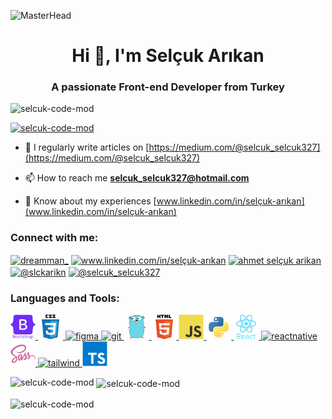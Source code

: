 ![MasterHead](https://camo.githubusercontent.com/b4c26b455158d87f12a57a68ac04e225b596c643cf732feca625041b263e7356/68747470733a2f2f69302e77702e636f6d2f706c6f70646f2e636f6d2f77702d636f6e74656e742f75706c6f6164732f323032312f31302f5765622d446576656c6f706d656e742d53616e2d4672616e636973636f2d312e6a7065673f773d313134302673736c3d31)

<h1 align="center">Hi 👋, I'm Selçuk Arıkan</h1>
<h3 align="center">A passionate Front-end Developer from Turkey</h3>

<p align="left"> <img src="https://komarev.com/ghpvc/?username=selcuk-code-mod&label=Profile%20views&color=0e75b6&style=flat" alt="selcuk-code-mod" /> </p>

<p align="left"> <a href="https://github.com/ryo-ma/github-profile-trophy"><img src="https://github-profile-trophy.vercel.app/?username=selcuk-code-mod" alt="selcuk-code-mod" /></a> </p>

- 📝 I regularly write articles on [https://medium.com/@selcuk_selcuk327](https://medium.com/@selcuk_selcuk327)

- 📫 How to reach me **selcuk_selcuk327@hotmail.com**

- 📄 Know about my experiences [www.linkedin.com/in/selçuk-arıkan](www.linkedin.com/in/selçuk-arıkan)

<h3 align="left">Connect with me:</h3>
<p align="left">
<a href="https://twitter.com/dreamman_" target="blank"><img align="center" src="https://raw.githubusercontent.com/rahuldkjain/github-profile-readme-generator/master/src/images/icons/Social/twitter.svg" alt="dreamman_" height="30" width="40" /></a>
<a href="https://linkedin.com/in/www.linkedin.com/in/selçuk-arıkan" target="blank"><img align="center" src="https://raw.githubusercontent.com/rahuldkjain/github-profile-readme-generator/master/src/images/icons/Social/linked-in-alt.svg" alt="www.linkedin.com/in/selçuk-arıkan" height="30" width="40" /></a>
<a href="https://fb.com/ahmet selçuk arikan" target="blank"><img align="center" src="https://raw.githubusercontent.com/rahuldkjain/github-profile-readme-generator/master/src/images/icons/Social/facebook.svg" alt="ahmet selçuk arikan" height="30" width="40" /></a>
<a href="https://instagram.com/@slckarikn" target="blank"><img align="center" src="https://raw.githubusercontent.com/rahuldkjain/github-profile-readme-generator/master/src/images/icons/Social/instagram.svg" alt="@slckarikn" height="30" width="40" /></a>
<a href="https://medium.com/@selcuk_selcuk327" target="blank"><img align="center" src="https://raw.githubusercontent.com/rahuldkjain/github-profile-readme-generator/master/src/images/icons/Social/medium.svg" alt="@selcuk_selcuk327" height="30" width="40" /></a>
</p>

<h3 align="left">Languages and Tools:</h3>
<p align="left"> <a href="https://getbootstrap.com" target="_blank" rel="noreferrer"> <img src="https://raw.githubusercontent.com/devicons/devicon/master/icons/bootstrap/bootstrap-plain-wordmark.svg" alt="bootstrap" width="40" height="40"/> </a> <a href="https://www.w3schools.com/css/" target="_blank" rel="noreferrer"> <img src="https://raw.githubusercontent.com/devicons/devicon/master/icons/css3/css3-original-wordmark.svg" alt="css3" width="40" height="40"/> </a> <a href="https://www.figma.com/" target="_blank" rel="noreferrer"> <img src="https://www.vectorlogo.zone/logos/figma/figma-icon.svg" alt="figma" width="40" height="40"/> </a> <a href="https://git-scm.com/" target="_blank" rel="noreferrer"> <img src="https://www.vectorlogo.zone/logos/git-scm/git-scm-icon.svg" alt="git" width="40" height="40"/> </a> <a href="https://golang.org" target="_blank" rel="noreferrer"> <img src="https://raw.githubusercontent.com/devicons/devicon/master/icons/go/go-original.svg" alt="go" width="40" height="40"/> </a> <a href="https://www.w3.org/html/" target="_blank" rel="noreferrer"> <img src="https://raw.githubusercontent.com/devicons/devicon/master/icons/html5/html5-original-wordmark.svg" alt="html5" width="40" height="40"/> </a> <a href="https://developer.mozilla.org/en-US/docs/Web/JavaScript" target="_blank" rel="noreferrer"> <img src="https://raw.githubusercontent.com/devicons/devicon/master/icons/javascript/javascript-original.svg" alt="javascript" width="40" height="40"/> </a> <a href="https://www.python.org" target="_blank" rel="noreferrer"> <img src="https://raw.githubusercontent.com/devicons/devicon/master/icons/python/python-original.svg" alt="python" width="40" height="40"/> </a> <a href="https://reactjs.org/" target="_blank" rel="noreferrer"> <img src="https://raw.githubusercontent.com/devicons/devicon/master/icons/react/react-original-wordmark.svg" alt="react" width="40" height="40"/> </a> <a href="https://reactnative.dev/" target="_blank" rel="noreferrer"> <img src="https://reactnative.dev/img/header_logo.svg" alt="reactnative" width="40" height="40"/> </a> <a href="https://sass-lang.com" target="_blank" rel="noreferrer"> <img src="https://raw.githubusercontent.com/devicons/devicon/master/icons/sass/sass-original.svg" alt="sass" width="40" height="40"/> </a> <a href="https://tailwindcss.com/" target="_blank" rel="noreferrer"> <img src="https://www.vectorlogo.zone/logos/tailwindcss/tailwindcss-icon.svg" alt="tailwind" width="40" height="40"/> </a> <a href="https://www.typescriptlang.org/" target="_blank" rel="noreferrer"> <img src="https://raw.githubusercontent.com/devicons/devicon/master/icons/typescript/typescript-original.svg" alt="typescript" width="40" height="40"/> </a> </p>

<p><img align="left" src="https://github-readme-stats.vercel.app/api/top-langs?username=selcuk-code-mod&show_icons=true&locale=en&layout=compact" alt="selcuk-code-mod" /></p>

<p>&nbsp;<img align="center" src="https://github-readme-stats.vercel.app/api?username=selcuk-code-mod&show_icons=true&locale=en" alt="selcuk-code-mod" /></p>

<p><img align="center" src="https://github-readme-streak-stats.herokuapp.com/?user=selcuk-code-mod&" alt="selcuk-code-mod" /></p>
